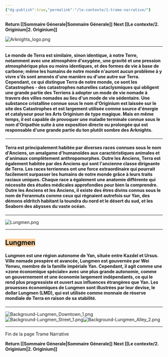 ```yaml
---
{"dg-publish":true,"permalink":"/le-contexte/1-trame-narrative/"}
---
```



**Return [[Sommaire Génerale\|Sommaire Génerale]]**
**Next [[Le contexte/2. Originium\|2. Originium]]**

![Arknights_logo.png](/img/user/Les%20photos/Logos/Arknights_logo.png)

----
#### Le monde de Terra est similaire, sinon identique, à notre Terre, notamment avec une atmosphère d'oxygène, une gravité et une pression atmosphérique plus ou moins identiques, et des formes de vie à base de carbone; même les humains de notre monde n'auront aucun problème à y vivre s'ils sont amenés d'une manière ou d'une autre sur Terra. Cependant, ce qui distingue Terra de notre monde, ce sont les Catastrophes - des catastrophes naturelles cataclysmiques qui obligent une grande partie des Terriens à adopter un mode de vie nomade à travers des villes nomades au lieu d'un mode de vie sédentaire. Une substance cristalline connue sous le nom d'Originium est laissée sur le site des Catastrophes et est largement utilisée comme source d'énergie et catalyseur pour les Arts Originium de type magique. Mais en même temps, il est capable de provoquer une maladie terminale connue sous le nom d'Oripathie suite à une exposition directe ou prolongée qui est responsable d'une grande partie du ton plutôt sombre des Arknights.

----
#### Terra est principalement habitée par diverses races connues sous le nom d'Anciens, un amalgame d'humanoïdes aux caractéristiques animales et d'animaux complètement anthropomorphes. Outre les Anciens, Terra est également habitée par des Anciens qui sont l'ancienne classe dirigeante de Terra. Les races terriennes ont une force extraordinaire qui pourrait facilement surpasser les humains de notre monde grâce à leurs traits raciaux uniques. Chaque race a également une anatomie différente qui nécessite des études médicales approfondies pour bien la comprendre. Outre les Anciens et les Anciens, il existe des êtres divins connus sous le nom de Feranmuts comme ceux qui régnaient autrefois sur Yan, des démons eldritch habitant la toundra du nord et le désert du sud, et les Seaborn des abysses du vaste océan.

----
![Lungmen.png](/img/user/Les%20photos/Logos/Lungmen.png)

----
## <mark style="background: #FFB86CA6;">Lungmen</mark>
#### Lungmen est une région autonome de Yan, située entre Kazdel et Ursus. Ville nomade prospère et avancée, Lungmen est gouvernée par Wei Yenwu, membre de la famille impériale Yan. Cependant, il agit comme une «zone économique spéciale» avec une plus grande autonomie, comme un gouvernement et une économie largement indépendants, ce qui le rend plus progressiste et ouvert aux influences étrangères que Yan. Les prouesses économiques de Lungmen sont illustrées par leur devise, le dollar Lungmen (LMD), qui est utilisée comme monnaie de réserve mondiale de Terra en raison de sa stabilité.

----
![Background-Lungmen_Downtown_1.png](/img/user/Les%20photos/Les%20Backgrounds/Lungmen/Background-Lungmen_Downtown_1.png)
![Background-Lungmen_Street_1.png](/img/user/Les%20photos/Les%20Backgrounds/Lungmen/Background-Lungmen_Street_1.png)![Background-Lungmen_Alley_2.png](/img/user/Les%20photos/Les%20Backgrounds/Lungmen/Background-Lungmen_Alley_2.png)

----

Fin de la page Trame Narrative 

**Return [[Sommaire Génerale\|Sommaire Génerale]]**
**Next [[Le contexte/2. Originium\|2. Originium]]**


